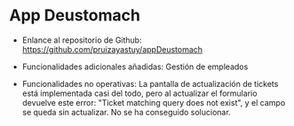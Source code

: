 # App Deustomach

- Enlance al repositorio de Github: https://github.com/pruizayastuy/appDeustomach


- Funcionalidades adicionales añadidas:
Gestión de empleados


- Funcionalidades no operativas:
La pantalla de actualización de tickets está implementada casi del todo, pero al actualizar el formulario devuelve este error: "Ticket matching query does not exist", y el campo se queda sin actualizar. No se ha conseguido solucionar.